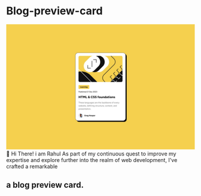 # Blog-preview-card
![design-preview](./assets/images/desktop-design.jpg)
👋 Hi There! i am Rahul
As part of my continuous quest to improve my expertise and explore further into the realm of web development, I've crafted a remarkable
## a blog preview card.
